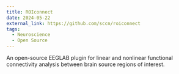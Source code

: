 ```yaml
---
title: ROIconnect
date: 2024-05-22
external_link: https://github.com/sccn/roiconnect
tags:
  - Neuroscience
  - Open Source
---
```


An open-source EEGLAB plugin for linear and nonlinear functional connectivity analysis between brain source regions of interest.
<!--more-->
